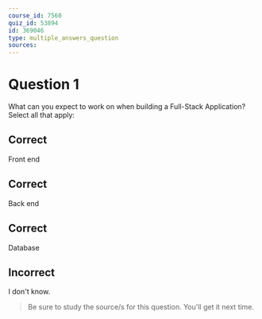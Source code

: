 ```yaml
---
course_id: 7560
quiz_id: 53894
id: 369046
type: multiple_answers_question
sources:
---
```



# Question 1

What can you expect to work on when building a Full-Stack Application? Select
all that apply:

## Correct

Front end

## Correct

Back end

## Correct

Database

## Incorrect

I don't know.

> Be sure to study the source/s for this question. You'll get it next time.
